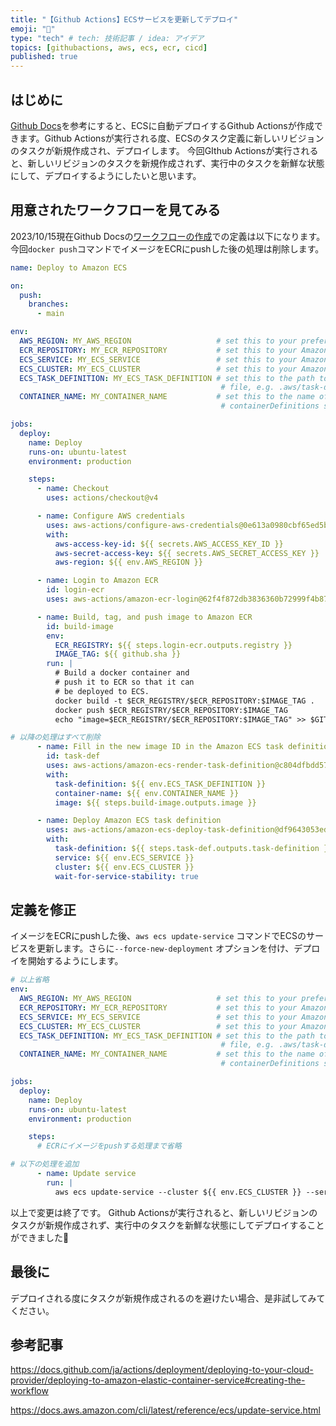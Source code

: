 ```yaml
---
title: "【Github Actions】ECSサービスを更新してデプロイ"
emoji: "💭"
type: "tech" # tech: 技術記事 / idea: アイデア
topics: [githubactions, aws, ecs, ecr, cicd]
published: true
---
```


## はじめに

[Github Docs](https://docs.github.com/ja/actions/deployment/deploying-to-your-cloud-provider/deploying-to-amazon-elastic-container-service)を参考にすると、ECSに自動デプロイするGithub Actionsが作成できます。Github Actionsが実行される度、ECSのタスク定義に新しいリビジョンのタスクが新規作成され、デプロイします。
今回GIthub Actionsが実行されると、新しいリビジョンのタスクを新規作成されず、実行中のタスクを新鮮な状態にして、デプロイするようにしたいと思います。

## 用意されたワークフローを見てみる

2023/10/15現在Github Docsの[ワークフローの作成](https://docs.github.com/ja/actions/deployment/deploying-to-your-cloud-provider/deploying-to-amazon-elastic-container-service#creating-the-workflow)での定義は以下になります。
今回`docker push`コマンドでイメージをECRにpushした後の処理は削除します。

```yaml
name: Deploy to Amazon ECS

on:
  push:
    branches:
      - main

env:
  AWS_REGION: MY_AWS_REGION                   # set this to your preferred AWS region, e.g. us-west-1
  ECR_REPOSITORY: MY_ECR_REPOSITORY           # set this to your Amazon ECR repository name
  ECS_SERVICE: MY_ECS_SERVICE                 # set this to your Amazon ECS service name
  ECS_CLUSTER: MY_ECS_CLUSTER                 # set this to your Amazon ECS cluster name
  ECS_TASK_DEFINITION: MY_ECS_TASK_DEFINITION # set this to the path to your Amazon ECS task definition
                                               # file, e.g. .aws/task-definition.json
  CONTAINER_NAME: MY_CONTAINER_NAME           # set this to the name of the container in the
                                               # containerDefinitions section of your task definition

jobs:
  deploy:
    name: Deploy
    runs-on: ubuntu-latest
    environment: production

    steps:
      - name: Checkout
        uses: actions/checkout@v4

      - name: Configure AWS credentials
        uses: aws-actions/configure-aws-credentials@0e613a0980cbf65ed5b322eb7a1e075d28913a83
        with:
          aws-access-key-id: ${{ secrets.AWS_ACCESS_KEY_ID }}
          aws-secret-access-key: ${{ secrets.AWS_SECRET_ACCESS_KEY }}
          aws-region: ${{ env.AWS_REGION }}

      - name: Login to Amazon ECR
        id: login-ecr
        uses: aws-actions/amazon-ecr-login@62f4f872db3836360b72999f4b87f1ff13310f3a

      - name: Build, tag, and push image to Amazon ECR
        id: build-image
        env:
          ECR_REGISTRY: ${{ steps.login-ecr.outputs.registry }}
          IMAGE_TAG: ${{ github.sha }}
        run: |
          # Build a docker container and
          # push it to ECR so that it can
          # be deployed to ECS.
          docker build -t $ECR_REGISTRY/$ECR_REPOSITORY:$IMAGE_TAG .
          docker push $ECR_REGISTRY/$ECR_REPOSITORY:$IMAGE_TAG
          echo "image=$ECR_REGISTRY/$ECR_REPOSITORY:$IMAGE_TAG" >> $GITHUB_OUTPUT

# 以降の処理はすべて削除
      - name: Fill in the new image ID in the Amazon ECS task definition
        id: task-def
        uses: aws-actions/amazon-ecs-render-task-definition@c804dfbdd57f713b6c079302a4c01db7017a36fc
        with:
          task-definition: ${{ env.ECS_TASK_DEFINITION }}
          container-name: ${{ env.CONTAINER_NAME }}
          image: ${{ steps.build-image.outputs.image }}

      - name: Deploy Amazon ECS task definition
        uses: aws-actions/amazon-ecs-deploy-task-definition@df9643053eda01f169e64a0e60233aacca83799a
        with:
          task-definition: ${{ steps.task-def.outputs.task-definition }}
          service: ${{ env.ECS_SERVICE }}
          cluster: ${{ env.ECS_CLUSTER }}
          wait-for-service-stability: true
```

## 定義を修正

イメージをECRにpushした後、`aws ecs update-service` コマンドでECSのサービスを更新します。さらに`--force-new-deployment` オプションを付け、デプロイを開始するようにします。

```yaml
# 以上省略
env:
  AWS_REGION: MY_AWS_REGION                   # set this to your preferred AWS region, e.g. us-west-1
  ECR_REPOSITORY: MY_ECR_REPOSITORY           # set this to your Amazon ECR repository name
  ECS_SERVICE: MY_ECS_SERVICE                 # set this to your Amazon ECS service name
  ECS_CLUSTER: MY_ECS_CLUSTER                 # set this to your Amazon ECS cluster name
  ECS_TASK_DEFINITION: MY_ECS_TASK_DEFINITION # set this to the path to your Amazon ECS task definition
                                               # file, e.g. .aws/task-definition.json
  CONTAINER_NAME: MY_CONTAINER_NAME           # set this to the name of the container in the
                                               # containerDefinitions section of your task definition

jobs:
  deploy:
    name: Deploy
    runs-on: ubuntu-latest
    environment: production

    steps:
      # ECRにイメージをpushする処理まで省略

# 以下の処理を追加
      - name: Update service
        run: |
          aws ecs update-service --cluster ${{ env.ECS_CLUSTER }} --service ${{ env.ECS_SERVICE }} --force-new-deployment
```

以上で変更は終了です。
Github Actionsが実行されると、新しいリビジョンのタスクが新規作成されず、実行中のタスクを新鮮な状態にしてデプロイすることができました🎉

## 最後に

デプロイされる度にタスクが新規作成されるのを避けたい場合、是非試してみてください。

## 参考記事

https://docs.github.com/ja/actions/deployment/deploying-to-your-cloud-provider/deploying-to-amazon-elastic-container-service#creating-the-workflow

https://docs.aws.amazon.com/cli/latest/reference/ecs/update-service.html
